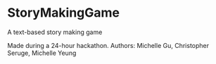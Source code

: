 # StoryMakingGame
A text-based story making game

Made during a 24-hour hackathon.
Authors: Michelle Gu, Christopher Seruge, Michelle Yeung

